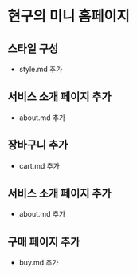 # 현구의 미니 홈페이지

## 스타일 구성
- style.md 추가

## 서비스 소개 페이지 추가
- about.md 추가

## 장바구니 추가
- cart.md 추가

## 서비스 소개 페이지 추가
- about.md 추가

## 구매 페이지 추가
- buy.md 추가
